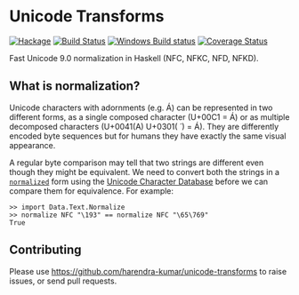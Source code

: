# Unicode Transforms

[![Hackage](https://img.shields.io/hackage/v/unicode-transforms.svg?style=flat)](https://hackage.haskell.org/package/unicode-transforms)
[![Build Status](https://travis-ci.org/harendra-kumar/unicode-transforms.svg?branch=master)](https://travis-ci.org/harendra-kumar/unicode-transforms)
[![Windows Build status](https://ci.appveyor.com/api/projects/status/5wov8m1m0asvbv32?svg=true)](https://ci.appveyor.com/project/harendra-kumar/unicode-transforms)
[![Coverage Status](https://coveralls.io/repos/harendra-kumar/unicode-transforms/badge.svg?branch=master&service=github)](https://coveralls.io/github/harendra-kumar/unicode-transforms?branch=master)

Fast Unicode 9.0 normalization in Haskell (NFC, NFKC, NFD, NFKD).

## What is normalization?

Unicode characters with adornments (e.g. Á) can be represented in two different
forms, as a single composed character (U+00C1 = Á) or as multiple decomposed
characters (U+0041(A) U+0301( ́ ) = Á). They are differently encoded byte
sequences but for humans they have exactly the same visual appearance.

A regular byte comparison may tell that two strings are different even though
they might be equivalent. We need to convert both the strings in a
[`normalized`](http://unicode.org/reports/tr15/) form using the [Unicode
Character Database](http://www.unicode.org/Public/UCD/latest/) before we can
compare them for equivalence. For example:
```
>> import Data.Text.Normalize
>> normalize NFC "\193" == normalize NFC "\65\769"
True
```

## Contributing
Please use https://github.com/harendra-kumar/unicode-transforms to raise
issues, or send pull requests.
